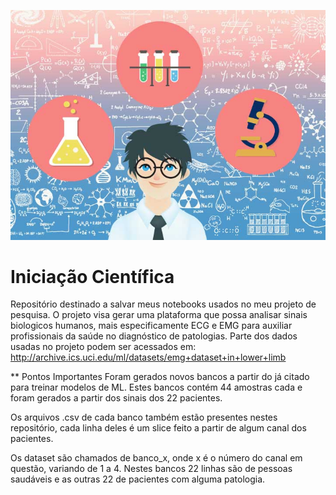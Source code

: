 <p align="center">
  <img src="IC.jpg" >
</p>



# Iniciação Científica

Repositório destinado a salvar meus notebooks usados no meu projeto de pesquisa.
O projeto visa gerar uma plataforma que possa analisar sinais biologicos humanos, mais especificamente ECG e EMG para auxiliar profissionais da saúde no diagnóstico de patologias.
Parte dos dados usadas no projeto podem ser acessados em: http://archive.ics.uci.edu/ml/datasets/emg+dataset+in+lower+limb



** Pontos Importantes
Foram gerados novos bancos a partir do já citado para treinar modelos de ML. Estes bancos contém 44 amostras cada e foram gerados a partir dos sinais dos 22 pacientes.

Os arquivos .csv de cada banco também estão presentes nestes repositório, cada linha deles é um slice feito a partir de algum canal dos pacientes.

Os dataset são chamados de banco_x, onde x é o número do canal em questão, variando de 1 a 4. Nestes bancos 22 linhas são de pessoas saudáveis e as outras 22 de pacientes com alguma patologia.
